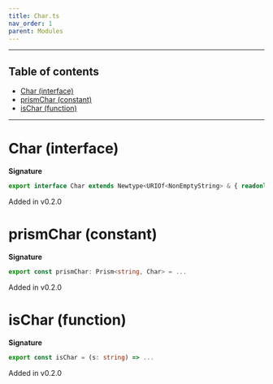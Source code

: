```yaml
---
title: Char.ts
nav_order: 1
parent: Modules
---
```


---

<h2 class="text-delta">Table of contents</h2>

- [Char (interface)](#char-interface)
- [prismChar (constant)](#prismchar-constant)
- [isChar (function)](#ischar-function)

---

# Char (interface)

**Signature**

```ts
export interface Char extends Newtype<URIOf<NonEmptyString> & { readonly Length: 1 }, string> {}
```

Added in v0.2.0

# prismChar (constant)

**Signature**

```ts
export const prismChar: Prism<string, Char> = ...
```

Added in v0.2.0

# isChar (function)

**Signature**

```ts
export const isChar = (s: string) => ...
```

Added in v0.2.0
